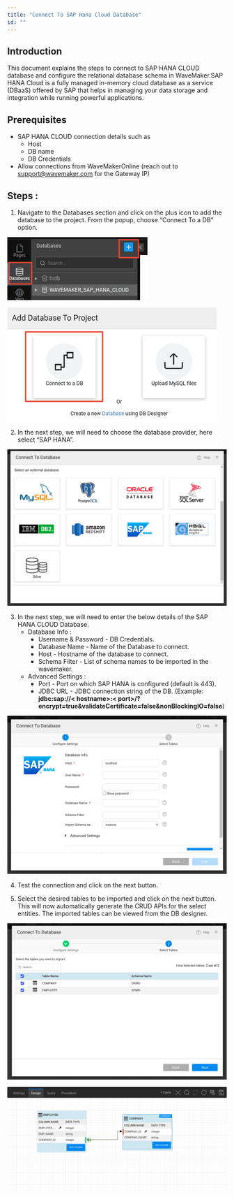 ```yaml
---
title: "Connect To SAP Hana Cloud Database"
id: ""
---
```


## Introduction

This document explains the steps to connect to SAP HANA CLOUD database and configure the relational database schema in WaveMaker.SAP HANA Cloud is a fully managed in-memory cloud database as a service (DBaaS) offered by SAP that helps in managing your data storage and integration while running powerful applications.

## Prerequisites
- SAP HANA CLOUD connection details such as
    - Host
    - DB name
    - DB Credentials 
- Allow connections from WaveMakerOnline (reach out to support@wavemaker.com for the Gateway IP)

## Steps :

1. Navigate to the Databases section and click on the plus icon to add the database to the project. From the popup, choose “Connect To a DB” option.


[![](/learn/assets/saphanacloud-add-db.png)](/learn/assets/saphanacloud-add-db.png)

[![](/learn/assets/saphanacloud-connect-db.png)](/learn/assets/saphanacloud-connect-db.png)

2. In the next step, we will need to choose the database provider, here select “SAP HANA”.

[![](/learn/assets/Import-DB.png)](/learn/assets/Import-DB.png)

3. In the next step, we will need to enter the below details of the SAP HANA CLOUD Database.
    - Database Info : 
        - Username & Password - DB Credentials.
        - Database Name - Name of the Database to connect.
        - Host - Hostname of the database to connect.
        - Schema Filter - List of schema names to be imported in the wavemaker.
    - Advanced Settings : 
        - Port  - Port on which SAP HANA is configured (default is 443).
        - JDBC URL - JDBC connection string of the DB.
    (Example: **jdbc:sap://< hostname>:< port>/?encrypt=true&validateCertificate=false&nonBlockingIO=false**) 

[![](/learn/assets/saphanacloud-provide-details.png)](/learn/assets/saphanacloud-provide-details.png)

4. Test the connection and click on the next button.

5. Select the desired tables to be imported and click on the next button. This will now automatically generate the CRUD APIs for the select entities. The imported tables can be viewed from the DB designer.

[![](/learn/assets/saphanacloudselect-tables.png)](/learn/assets/saphanacloudselect-tables.png)

[![](/learn/assets/saphanacloud-db-designer.png)](/learn/assets/saphanacloud-db-designer.png)
